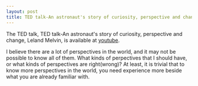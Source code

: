 ```yaml
---
layout: post
title: TED talk-An astronaut's story of curiosity, perspective and change | Leland Melvin
---
```


The TED talk, TED talk-An astronaut's story of curiosity, perspective and change, Leland Melvin, is available at [youtube](https://www.youtube.com/watch?v=McxUiTl61nY).  

I believe there are a lot of perspectives in the world, and it may not be possible to know all of them. What kinds of perpectives that I should have, or what kinds of perspectives are right(wrong)? At least, it is trivial that to know more perspectives in the world, you need experience more beside what you are already familiar with. 
